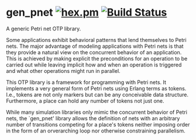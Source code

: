 # gen_pnet [![hex.pm](https://img.shields.io/hexpm/v/gen_pnet.svg?style=flat-square)](https://hex.pm/packages/gen_pnet) [![Build Status](https://travis-ci.org/joergen7/gen_pnet.svg?branch=dev)](https://travis-ci.org/joergen7/gen_pnet)

A generic Petri net OTP library.

Some applications exhibit behavioral patterns that lend themselves to Petri nets. The major advantage of modeling applications with Petri nets is that they provide a natural view on the concurrent behavior of an application. This is achieved by making explicit the preconditions for an operation to be carried out while leaving implicit how and when an operation is triggered and what other operations might run in parallel.

This OTP library is a framework for programming with Petri nets. It implements a very general form of Petri nets using Erlang terms as tokens. I.e., tokens are not only markers but can be any conceivable data structure. Furthermore, a place can hold any number of tokens not just one.

While many simulation libraries only mimic the concurrent behavior of Petri nets, the `gen_pnet' library allows the definition of nets with an arbitrary number of transitions competing for a place's tokens neither imposing order in the form of an orverarching loop nor otherwise constraining parallelism.

